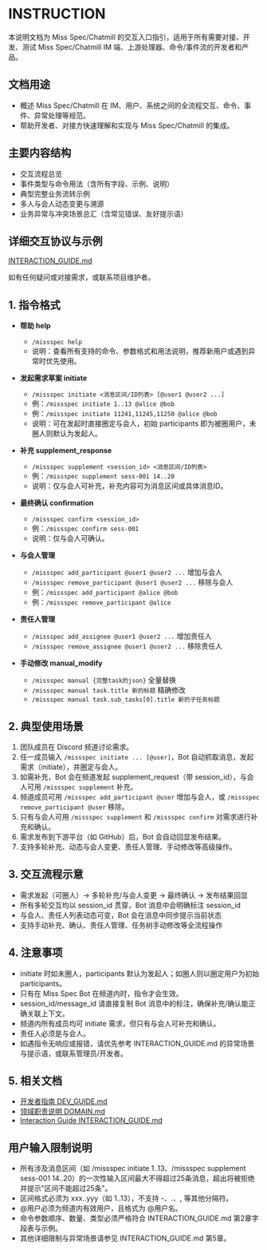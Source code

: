# INSTRUCTION

本说明文档为 Miss Spec/Chatmill 的交互入口指引，适用于所有需要对接、开发、测试 Miss Spec/Chatmill IM 端、上游处理器、命令/事件流的开发者和产品。

## 文档用途
- 概述 Miss Spec/Chatmill 在 IM、用户、系统之间的全流程交互、命令、事件、异常处理等规范。
- 帮助开发者、对接方快速理解和实现与 Miss Spec/Chatmill 的集成。

## 主要内容结构
- 交互流程总览
- 事件类型与命令用法（含所有字段、示例、说明）
- 典型完整业务流转示例
- 多人与会人动态变更与溯源
- 业务异常与冲突场景总汇（含常见错误、友好提示语）

## 详细交互协议与示例

[INTERACTION_GUIDE.md](./INTERACTION_GUIDE.md)

如有任何疑问或对接需求，或联系项目维护者。

## 1. 指令格式

- **帮助 help**
  - `/missspec help`
  - 说明：查看所有支持的命令、参数格式和用法说明，推荐新用户或遇到异常时优先使用。

- **发起需求草案 initiate**
  - `/missspec initiate <消息区间/ID列表> [@user1 @user2 ...]`
  - 例：`/missspec initiate 1..13 @alice @bob`
  - 例：`/missspec initiate 11241,11245,11250 @alice @bob`
  - 说明：可在发起时直接圈定与会人，初始 participants 即为被圈用户，未圈人则默认为发起人。

- **补充 supplement_response**
  - `/missspec supplement <session_id> <消息区间/ID列表>`
  - 例：`/missspec supplement sess-001 14..20`
  - 说明：仅与会人可补充，补充内容可为消息区间或具体消息ID。

- **最终确认 confirmation**
  - `/missspec confirm <session_id>`
  - 例：`/missspec confirm sess-001`
  - 说明：仅与会人可确认。

- **与会人管理**
  - `/missspec add_participant @user1 @user2 ...`  增加与会人
  - `/missspec remove_participant @user1 @user2 ...`  移除与会人
  - 例：`/missspec add_participant @alice @bob`
  - 例：`/missspec remove_participant @alice`

- **责任人管理**
  - `/missspec add_assignee @user1 @user2 ...`  增加责任人
  - `/missspec remove_assignee @user1 @user2 ...`  移除责任人

- **手动修改 manual_modify**
  - `/missspec manual {完整task的json}`  全量替换
  - `/missspec manual task.title 新的标题`  精确修改
  - `/missspec manual task.sub_tasks[0].title 新的子任务标题`

## 2. 典型使用场景

1. 团队成员在 Discord 频道讨论需求。
2. 任一成员输入 `/missspec initiate ... [@user]`，Bot 自动抓取消息，发起需求（initiate），并圈定与会人。
3. 如需补充，Bot 会在频道发起 supplement_request（带 session_id），与会人可用 `/missspec supplement` 补充。
4. 频道成员可用 `/missspec add_participant @user` 增加与会人，或 `/missspec remove_participant @user` 移除。
5. 只有与会人可用 `/missspec supplement` 和 `/missspec confirm` 对需求进行补充和确认。
6. 需求发布到下游平台（如 GitHub）后，Bot 会自动回显发布结果。
7. 支持多轮补充、动态与会人变更、责任人管理、手动修改等高级操作。

## 3. 交互流程示意

- 需求发起（可圈人）→ 多轮补充/与会人变更 → 最终确认 → 发布结果回显
- 所有多轮交互均以 session_id 贯穿，Bot 消息中会明确标注 session_id
- 与会人、责任人列表动态可变，Bot 会在消息中同步提示当前状态
- 支持手动补充、确认、责任人管理、任务树手动修改等全流程操作

## 4. 注意事项

- initiate 时如未圈人，participants 默认为发起人；如圈人则以圈定用户为初始 participants。
- 只有在 Miss Spec Bot 在频道内时，指令才会生效。
- session_id/message_id 请直接复制 Bot 消息中的标注，确保补充/确认能正确关联上下文。
- 频道内所有成员均可 initiate 需求，但只有与会人可补充和确认。
- 责任人必须是与会人。
- 如遇指令无响应或报错，请优先参考 INTERACTION_GUIDE.md 的异常场景与提示语，或联系管理员/开发者。

## 5. 相关文档
- [开发者指南 DEV_GUIDE.md](./DEV_GUIDE.md)
- [领域职责说明 DOMAIN.md](./DOMAIN.md)
- [Interaction Guide INTERACTION_GUIDE.md](./INTERACTION_GUIDE.md)

## 用户输入限制说明

- 所有涉及消息区间（如 /missspec initiate 1..13、/missspec supplement sess-001 14..20）的一次性输入区间最大不得超过25条消息，超出将被拒绝并提示"区间不能超过25条"。
- 区间格式必须为 xxx..yyy（如 1..13），不支持 -、.、, 等其他分隔符。
- @用户必须为频道内有效用户，且格式为 @用户名。
- 命令参数顺序、数量、类型必须严格符合 INTERACTION_GUIDE.md 第2章字段表与示例。
- 其他详细限制与异常场景请参见 INTERACTION_GUIDE.md 第5章。